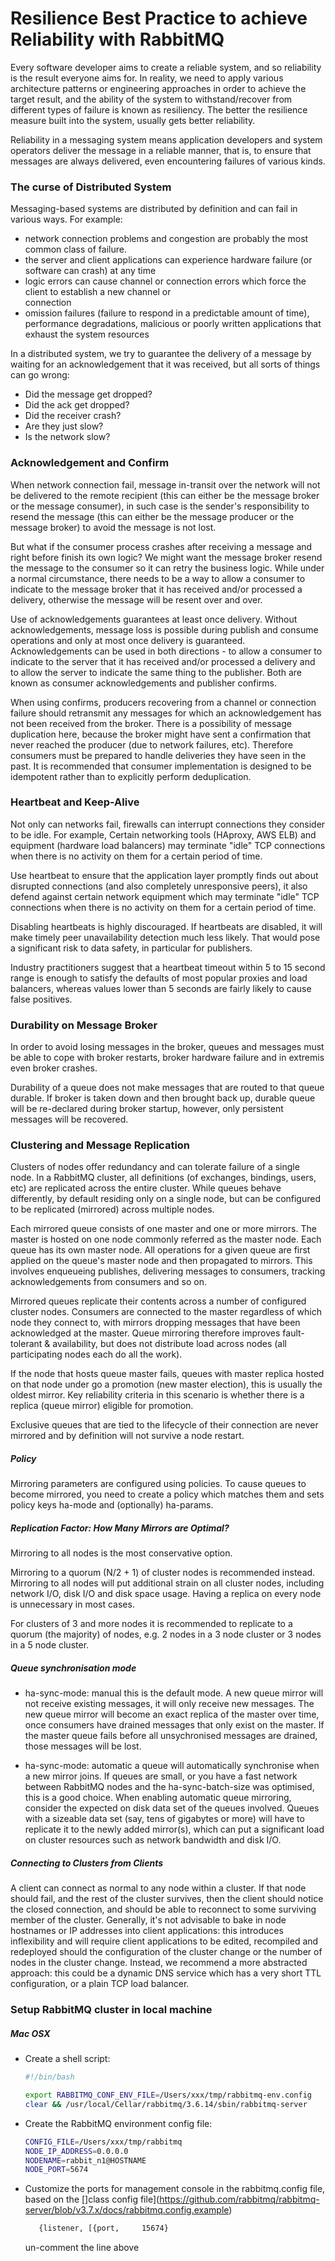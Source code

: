 # Resilience Best Practice to achieve Reliability with RabbitMQ
Every software developer aims to create a reliable system, and so reliability is the result everyone aims for.
In reality, we need to apply various architecture patterns or engineering approaches in order to achieve the 
target result, and the ability of the system to withstand/recover from different types of failure is known 
as resiliency. The better the resilience measure built into the system, usually gets better reliability.

 
Reliability in a messaging system means application developers and system operators deliver the message in a
reliable manner, that is, to ensure that messages are always delivered, even encountering failures of various 
kinds.

### The curse of Distributed System
Messaging-based systems are distributed by definition and can fail in various ways. For example:
- network connection problems and congestion are probably the most common class of failure.
- the server and client applications can experience hardware failure (or software can crash) at any time 
- logic errors can cause channel or connection errors which force the client to establish a new channel or  
  connection
- omission failures (failure to respond in a predictable amount of time), performance degradations, malicious 
  or poorly written applications that exhaust the system resources
  
In a distributed system, we try to guarantee the delivery of a message by waiting for an acknowledgement 
that it was received, but all sorts of things can go wrong:
- Did the message get dropped? 
- Did the ack get dropped? 
- Did the receiver crash? 
- Are they just slow? 
- Is the network slow?

  
### Acknowledgement and Confirm
When network connection fail, message in-transit over the network will not be delivered to the remote recipient
(this can either be the message broker or the message consumer), in such case is the sender's responsibility 
to resend the message (this can either be the message producer or the message broker) to avoid the message 
is not lost.

But what if the consumer process crashes after receiving a message and right before finish its own logic? 
We might want the message broker resend the message to the consumer so it can retry the business logic.
While under a normal circumstance, there needs to be a way to allow a consumer to indicate to the message 
broker that it has received and/or processed a delivery, otherwise the message will be resent over and over.

Use of acknowledgements guarantees at least once delivery. Without acknowledgements, message loss is 
possible during publish and consume operations and only at most once delivery is guaranteed. Acknowledgements 
can be used in both directions - to allow a consumer to indicate to the server that it has received and/or 
processed a delivery and to allow the server to indicate the same thing to the publisher. Both are known as 
consumer acknowledgements and publisher confirms.

When using confirms, producers recovering from a channel or connection failure should retransmit any 
messages for which an acknowledgement has not been received from the broker. There is a possibility 
of message duplication here, because the broker might have sent a confirmation that never reached 
the producer (due to network failures, etc). Therefore consumers must be prepared to handle deliveries 
they have seen in the past. It is recommended that consumer implementation is designed to be idempotent 
rather than to explicitly perform deduplication.

### Heartbeat and Keep-Alive
Not only can networks fail, firewalls can interrupt connections they consider to be idle. For example,
Certain networking tools (HAproxy, AWS ELB) and equipment (hardware load balancers) may terminate "idle" 
TCP connections when there is no activity on them for a certain period of time.

Use heartbeat to ensure that the application layer promptly finds out about disrupted connections 
(and also completely unresponsive peers), it also defend against certain network equipment which 
may terminate "idle" TCP connections when there is no activity on them for a certain period of time.

Disabling heartbeats is highly discouraged. If heartbeats are disabled, it will make timely peer 
unavailability detection much less likely. That would pose a significant risk to data safety, in 
particular for publishers.

Industry practitioners suggest that a heartbeat timeout within 5 to 15 second range is enough to 
satisfy the defaults of most popular proxies and load balancers, whereas values lower than 5 seconds 
are fairly likely to cause false positives.

### Durability on Message Broker
In order to avoid losing messages in the broker, queues and messages must be able to cope with 
broker restarts, broker hardware failure and in extremis even broker crashes.

Durability of a queue does not make messages that are routed to that queue durable. If broker 
is taken down and then brought back up, durable queue will be re-declared during broker startup, 
however, only persistent messages will be recovered. 

### Clustering and Message Replication
Clusters of nodes offer redundancy and can tolerate failure of a single node. In a RabbitMQ cluster, 
all definitions (of exchanges, bindings, users, etc) are replicated across the entire cluster. 
While queues behave differently, by default residing only on a single node, but can be configured 
to be replicated (mirrored) across multiple nodes.

Each mirrored queue consists of one master and one or more mirrors. The master is hosted on one node 
commonly referred as the master node. Each queue has its own master node. All operations for a given 
queue are first applied on the queue's master node and then propagated to mirrors. This involves 
enqueueing publishes, delivering messages to consumers, tracking acknowledgements from consumers 
and so on.

Mirrored queues replicate their contents across a number of configured cluster nodes. Consumers are 
connected to the master regardless of which node they connect to, with mirrors dropping messages 
that have been acknowledged at the master. Queue mirroring therefore improves fault-tolerant & 
availability, but does not distribute load across nodes (all participating nodes each do all the work).

If the node that hosts queue master fails, queues with master replica hosted on that node under go 
a promotion (new master election), this is usually the oldest mirror. Key reliability criteria in 
this scenario is whether there is a replica (queue mirror) eligible for promotion.

Exclusive queues that are tied to the lifecycle of their connection are never mirrored and by 
definition will not survive a node restart.

##### Policy
Mirroring parameters are configured using policies. To cause queues to become mirrored, you need to 
create a policy which matches them and sets policy keys ha-mode and (optionally) ha-params. 

##### Replication Factor: How Many Mirrors are Optimal?
Mirroring to all nodes is the most conservative option. 

Mirroring to a quorum (N/2 + 1) of cluster nodes is recommended instead. Mirroring to all nodes will 
put additional strain on all cluster nodes, including network I/O, disk I/O and disk space usage. Having 
a replica on every node is unnecessary in most cases.

For clusters of 3 and more nodes it is recommended to replicate to a quorum (the majority) of nodes, 
e.g. 2 nodes in a 3 node cluster or 3 nodes in a 5 node cluster.

##### Queue synchronisation mode
- ha-sync-mode: manual
    this is the default mode. A new queue mirror will not receive existing messages, 
    it will only receive new messages. The new queue mirror will become an exact 
    replica of the master over time, once consumers have drained messages that 
    only exist on the master. If the master queue fails before all unsychronised 
    messages are drained, those messages will be lost. 
    
- ha-sync-mode: automatic
    a queue will automatically synchronise when a new mirror joins.  If queues 
    are small, or you have a fast network between RabbitMQ nodes and the 
    ha-sync-batch-size was optimised, this is a good choice. When enabling 
    automatic queue mirroring, consider the expected on disk data set of the queues 
    involved. Queues with a sizeable data set (say, tens of gigabytes or more) will 
    have to replicate it to the newly added mirror(s), which can put a significant 
    load on cluster resources such as network bandwidth and disk I/O. 

##### Connecting to Clusters from Clients
A client can connect as normal to any node within a cluster. If that node should fail, and the 
rest of the cluster survives, then the client should notice the closed connection, and should 
be able to reconnect to some surviving member of the cluster. Generally, it's not advisable 
to bake in node hostnames or IP addresses into client applications: this introduces inflexibility 
and will require client applications to be edited, recompiled and redeployed should the configuration 
of the cluster change or the number of nodes in the cluster change. Instead, we recommend a more 
abstracted approach: this could be a dynamic DNS service which has a very short TTL configuration, 
or a plain TCP load balancer.

### Setup RabbitMQ cluster in local machine
##### Mac OSX
- Create a shell script:
    ```bash
    #!/bin/bash
    
    export RABBITMQ_CONF_ENV_FILE=/Users/xxx/tmp/rabbitmq-env.config
    clear && /usr/local/Cellar/rabbitmq/3.6.14/sbin/rabbitmq-server
    ```
- Create the RabbitMQ environment config file:
    ```sh
    CONFIG_FILE=/Users/xxx/tmp/rabbitmq
    NODE_IP_ADDRESS=0.0.0.0
    NODENAME=rabbit_n1@HOSTNAME
    NODE_PORT=5674
    ```
- Customize the ports for management console in the rabbitmq.config file, based on the []class config file](https://github.com/rabbitmq/rabbitmq-server/blob/v3.7.x/docs/rabbitmq.config.example)
    ```sh
       {listener, [{port,     15674}
    ```
    un-comment the line above